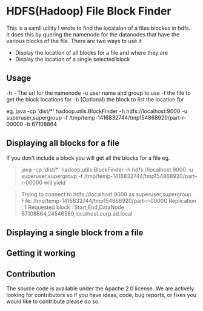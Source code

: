 # HDFS(Hadoop) File Block Finder #

This is a samll utility I wrote to find the locataion of a files blockes in hdfs.  
It does this by quering the namenode for the datanodes that have the various blocks of the file. There are two ways to use it

* Display the location of all blocks for a file and where they are
* Display the location of a single selected block

## Usage ##
-h - The url for the namenode
-u user name and group to use
-f the file to get the block locations for
-b (Optional) the block to list the location for

eg.
java -cp 'dist/*'  hadoop.utils.BlockFinder -h hdfs://localhost:9000 -u superuser,supergroup -f /tmp/temp-1416832744/tmp154868920/part-r-00000 -b 67108864

## Displaying all blocks for a file ##

If you don't include a block you will get all the blocks for a file 
eg.
>java -cp 'dist/*'  hadoop.utils.BlockFinder -h hdfs://localhost:9000 -u superuser,supergroup -f /tmp/temp-1416832744/tmp154868920/part-r-00000
will yield

>Trying to connect to hdfs://localhost:9000 as superuser,supergroup
>File: /tmp/temp-1416832744/tmp154868920/part-r-00000
>Replication : 1
>Requested block :
>Start,End,DataNode
>67108864,24546580,localhost.corp.ad.local


## Displaying a single block from a file ##

## Getting it working ##

## Contribution ##

The source code is available under the Apache 2.0 license. We are actively looking for contributors so if you have ideas, 
code, bug reports, or fixes you would like to contribute please do so.